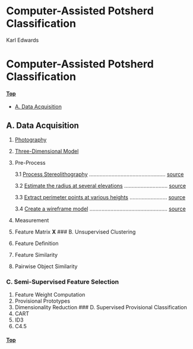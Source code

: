 Computer-Assisted Potsherd Classification
================
Karl Edwards

# Computer-Assisted Potsherd Classification

#### [Top](../README.md)

-   [A. Data Acquisition](#a.-data-acquisition)

A. Data Acquisition
-------------------

1.  [Photography](./markdown/Part_A1.md)
2.  [Three-Dimensional Model](./markdown/Part_A2.md)
3.  Pre-Process

    3.1 [Process Stereolithography](./markdown/Part_A3_1.md) ................................................... [source](./R/Part_A3_1.R)

    3.2 [Estimate the radius at several elevations](./markdown/Part_A3_2.md) ............................. [source](./R/Part_A3_2.R)

    3.3 [Extract perimeter points at various heights](./markdown/Part_A3_3.md) ......................... [source](./R/Part_A3_3.R)

    3.4 [Create a wireframe model](./markdown/Part_A3_4.md) .................................................... [source](./R/Part_A3_4.R)

4.  Measurement
5.  Feature Matrix **X**
    \#\#\# B. Unsupervised Clustering
6.  Feature Definition
7.  Feature Similarity
8.  Pairwise Object Similarity

### C. Semi-Supervised Feature Selection

1.  Feature Weight Computation
2.  Provisional Prototypes
3.  Dimensionality Reduction
    \#\#\# D. Supervised Provisional Classification
4.  CART
5.  ID3
6.  C4.5

#### [Top](../README.md)

